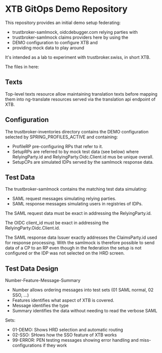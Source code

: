 # XTB GitOps Demo Repository

This repository provides an initial demo setup federating:
- trustbroker-samlmock, oidcdebugger.com relying parties with
- trustbroker-samlmock claims providers here by using the
- DEMO configuration to configure XTB and
- providing mock data to play around

It's intended as a lab to experiment with trustbroker.swiss, in short XTB.

The files in here:

## Texts

Top-level texts resource allow maintaining translation texts before mapping them into ng-translate resources served via the 
translation api endpoint of XTB.

## Configuration

The trustbroker-inventories directory contains the DEMO configuration selected by SPRING_PROFILES_ACTIVE and containing:
- ProfileRP pre-configuring RPs that refer to it.
- SetupRPs are referred to by mock test data (see below) where RelyingParty.id and RelyingParty.Oidc.Client.id mus be unique 
  overall.
- SetupCPs are simulated IDPs served by the samlmock response data.

## Test Data

The trustbroker-samlmock contains the matching test data simulating:
- SAML request messages simulating relying parties.
- SAML response messages simulating users in registries of IDPs.

The SAML request data must be exact in addressing the RelyingParty.id.

The OIDC client_id must be exact in addressing the RelyingParty.Oidc.Client.id.

The SAML response data Issuer exactly addresses the ClaimsParty.id used for response processing. 
With the samlmock is therefore possible to send data of a CP to an RP even though in the federation the setup is not 
configured or the IDP was not selected on the HRD screen.

## Test Data Design

Number-Feature-Message-Summary

- Number allows ordering messages into test sets (01 SAML normal, 02 SSO, ...)
- Features identifies what aspect of XTB is covered.
- Message identifies the type
- Summary identifies the data without needing to read the verbose SAML

Sets:
- 01-DEMO: Shows HRD selection and automatic routing
- 02-SSO: SHows how the SSO feature of XTB works
- 99-ERROR: PEN testing messages showing error handling and miss-configurations if they work
